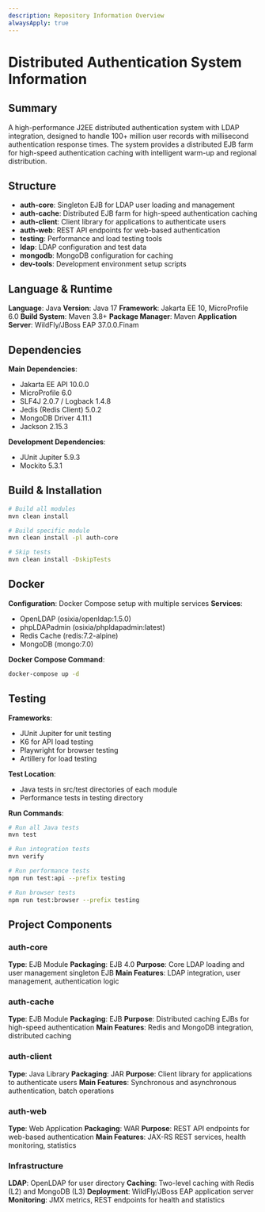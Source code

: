 ```yaml
---
description: Repository Information Overview
alwaysApply: true
---
```


# Distributed Authentication System Information

## Summary
A high-performance J2EE distributed authentication system with LDAP integration, designed to handle 100+ million user records with millisecond authentication response times. The system provides a distributed EJB farm for high-speed authentication caching with intelligent warm-up and regional distribution.

## Structure
- **auth-core**: Singleton EJB for LDAP user loading and management
- **auth-cache**: Distributed EJB farm for high-speed authentication caching
- **auth-client**: Client library for applications to authenticate users
- **auth-web**: REST API endpoints for web-based authentication
- **testing**: Performance and load testing tools
- **ldap**: LDAP configuration and test data
- **mongodb**: MongoDB configuration for caching
- **dev-tools**: Development environment setup scripts

## Language & Runtime
**Language**: Java
**Version**: Java 17
**Framework**: Jakarta EE 10, MicroProfile 6.0
**Build System**: Maven 3.8+
**Package Manager**: Maven
**Application Server**: WildFly/JBoss EAP 37.0.0.Finam

## Dependencies
**Main Dependencies**:
- Jakarta EE API 10.0.0
- MicroProfile 6.0
- SLF4J 2.0.7 / Logback 1.4.8
- Jedis (Redis Client) 5.0.2
- MongoDB Driver 4.11.1
- Jackson 2.15.3

**Development Dependencies**:
- JUnit Jupiter 5.9.3
- Mockito 5.3.1

## Build & Installation
```bash
# Build all modules
mvn clean install

# Build specific module
mvn clean install -pl auth-core

# Skip tests
mvn clean install -DskipTests
```

## Docker
**Configuration**: Docker Compose setup with multiple services
**Services**:
- OpenLDAP (osixia/openldap:1.5.0)
- phpLDAPadmin (osixia/phpldapadmin:latest)
- Redis Cache (redis:7.2-alpine)
- MongoDB (mongo:7.0)

**Docker Compose Command**:
```bash
docker-compose up -d
```

## Testing
**Frameworks**:
- JUnit Jupiter for unit testing
- K6 for API load testing
- Playwright for browser testing
- Artillery for load testing

**Test Location**: 
- Java tests in src/test directories of each module
- Performance tests in testing directory

**Run Commands**:
```bash
# Run all Java tests
mvn test

# Run integration tests
mvn verify

# Run performance tests
npm run test:api --prefix testing

# Run browser tests
npm run test:browser --prefix testing
```

## Project Components

### auth-core
**Type**: EJB Module
**Packaging**: EJB 4.0
**Purpose**: Core LDAP loading and user management singleton EJB
**Main Features**: LDAP integration, user management, authentication logic

### auth-cache
**Type**: EJB Module
**Packaging**: EJB
**Purpose**: Distributed caching EJBs for high-speed authentication
**Main Features**: Redis and MongoDB integration, distributed caching

### auth-client
**Type**: Java Library
**Packaging**: JAR
**Purpose**: Client library for applications to authenticate users
**Main Features**: Synchronous and asynchronous authentication, batch operations

### auth-web
**Type**: Web Application
**Packaging**: WAR
**Purpose**: REST API endpoints for web-based authentication
**Main Features**: JAX-RS REST services, health monitoring, statistics

### Infrastructure
**LDAP**: OpenLDAP for user directory
**Caching**: Two-level caching with Redis (L2) and MongoDB (L3)
**Deployment**: WildFly/JBoss EAP application server
**Monitoring**: JMX metrics, REST endpoints for health and statistics
